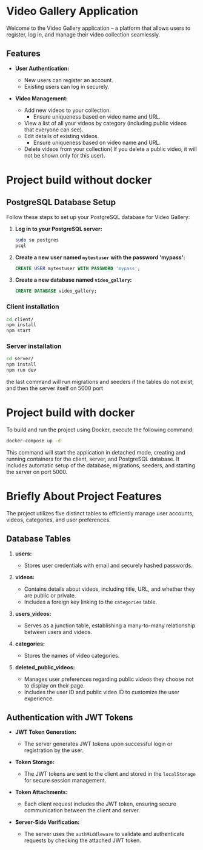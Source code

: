 # Video Gallery Application

Welcome to the Video Gallery application – a platform that allows users to register, log in, and manage their video collection seamlessly.

## Features

- **User Authentication:**
  - New users can register an account.
  - Existing users can log in securely.

- **Video Management:**
  - Add new videos to your collection.
    - Ensure uniqueness based on video name and URL.
  - View a list of all your videos by category (including public videos that everyone can see).
  - Edit details of existing videos.
    - Ensure uniqueness based on video name and URL.
  - Delete videos from your collection( If you delete a public video, it will not be shown only for this user).



# Project build without docker
## PostgreSQL Database Setup
Follow these steps to set up your PostgreSQL database for Video Gallery:
1. **Log in to your PostgreSQL server:**
    ```bash
    sudo su postgres
    psql
    ```
2. **Create a new user named `mytestuser` with the password 'mypass':**
    ```sql
    CREATE USER mytestuser WITH PASSWORD 'mypass';

    ```
3. **Create a new database named `video_gallery`:**
    ```sql
    CREATE DATABASE video_gallery;
    ```
 
### Client installation
```bash
cd client/
npm install
npm start
```
### Server installation
```bash
cd server/
npm install
npm run dev
```
the last command will run migrations and seeders if the tables do not exist, and then the server itself on 5000 port

# Project build with docker
To build and run the project using Docker, execute the following command:
```bash
docker-compose up -d 
```
This command will start the application in detached mode, creating and running containers for the client, server, and PostgreSQL database. It includes automatic setup of the database, migrations, seeders, and starting the server on port 5000.


# Briefly About Project Features

The project utilizes five distinct tables to efficiently manage user accounts, videos, categories, and user preferences.

## Database Tables

1. **users:**
    - Stores user credentials with email and securely hashed passwords.

2. **videos:**
    - Contains details about videos, including title, URL, and whether they are public or private.
    - Includes a foreign key linking to the `categories` table.

3. **users_videos:**
    - Serves as a junction table, establishing a many-to-many relationship between users and videos.

4. **categories:**
    - Stores the names of video categories.

5. **deleted_public_videos:**
    - Manages user preferences regarding public videos they choose not to display on their page.
    - Includes the user ID and public video ID to customize the user experience.

## Authentication with JWT Tokens

- **JWT Token Generation:**
    - The server generates JWT tokens upon successful login or registration by the user.

- **Token Storage:**
    - The JWT tokens are sent to the client and stored in the `localStorage` for secure session management.

- **Token Attachments:**
    - Each client request includes the JWT token, ensuring secure communication between the client and server.

- **Server-Side Verification:**
    - The server uses the `authMiddleware` to validate and authenticate requests by checking the attached JWT token.